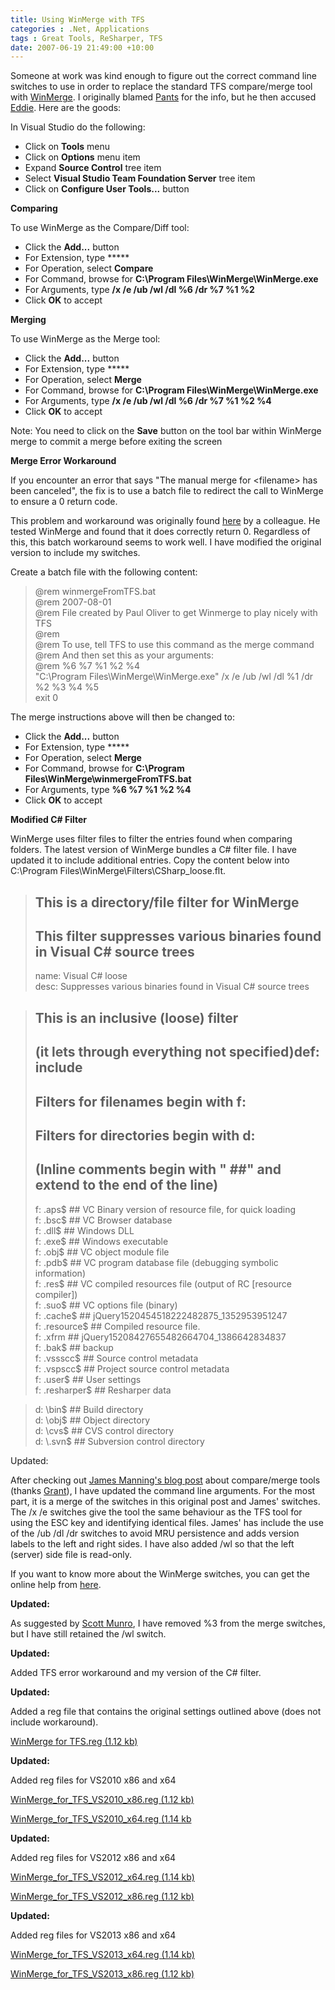 ```yaml
---
title: Using WinMerge with TFS
categories : .Net, Applications
tags : Great Tools, ReSharper, TFS
date: 2007-06-19 21:49:00 +10:00
---
```


Someone at work was kind enough to figure out the correct command line switches to use in order to replace the standard TFS compare/merge tool with [WinMerge][0]. I originally blamed [Pants][1] for the info, but he then accused [Eddie][2]. Here are the goods:

In Visual Studio do the following:

* Click on **Tools** menu
* Click on **Options** menu item
* Expand **Source Control** tree item
* Select **Visual Studio Team Foundation Server** tree item
* Click on **Configure User Tools...** button

**Comparing**

To use WinMerge as the Compare/Diff tool:

* Click the **Add...** button
* For Extension, type *****
* For Operation, select **Compare**
* For Command, browse for **C:\Program Files\WinMerge\WinMerge.exe**
* For Arguments, type **/x /e /ub /wl /dl %6 /dr %7 %1 %2**
* Click **OK** to accept

**Merging**

To use WinMerge as the Merge tool:

* Click the **Add...** button
* For Extension, type *****
* For Operation, select **Merge**
* For Command, browse for **C:\Program Files\WinMerge\WinMerge.exe**
* For Arguments, type **/x /e /ub /wl /dl %6 /dr %7 %1 %2 %4**
* Click **OK** to accept

Note: You need to click on the **Save** button on the tool bar within WinMerge merge to commit a merge before exiting the screen

**Merge Error Workaround**

If you encounter an error that says "The manual merge for <filename&gt; has been canceled", the fix is to use a batch file to redirect the call to WinMerge to ensure a 0 return code.

This problem and workaround was originally found [here][3] by a colleague. He tested WinMerge and found that it does correctly return 0. Regardless of this, this batch workaround seems to work well. I have modified the original version to include my switches.

Create a batch file with the following content:

> @rem winmergeFromTFS.bat  
> @rem 2007-08-01  
> @rem File created by Paul Oliver to get Winmerge to play nicely with TFS  
> @rem  
> @rem To use, tell TFS to use this command as the merge command  
> @rem And then set this as your arguments:  
> @rem %6 %7 %1 %2 %4  
> "C:\Program Files\WinMerge\WinMerge.exe" /x /e /ub /wl /dl %1 /dr %2 %3 %4 %5  
> exit 0

The merge instructions above will then be changed to:

* Click the **Add...** button
* For Extension, type *****
* For Operation, select **Merge**
* For Command, browse for **C:\Program Files\WinMerge\winmergeFromTFS.bat**
* For Arguments, type **%6 %7 %1 %2 %4**
* Click **OK** to accept

**Modified C# Filter**

WinMerge uses filter files to filter the entries found when comparing folders. The latest version of WinMerge bundles a C# filter file. I have updated it to include additional entries. Copy the content below into C:\Program Files\WinMerge\Filters\CSharp_loose.flt.

> ## This is a directory/file filter for WinMerge  
> ## This filter suppresses various binaries found in Visual C# source trees  
> name: Visual C# loose  
> desc: Suppresses various binaries found in Visual C# source trees

> ## This is an inclusive (loose) filter  
> ## (it lets through everything not specified)def: include  
> ## Filters for filenames begin with f:  
> ## Filters for directories begin with d:  
> ## (Inline comments begin with " ##" and extend to the end of the line)  
> f: \.aps$ ## VC Binary version of resource file, for quick loading  
> f: \.bsc$ ## VC Browser database  
> f: \.dll$ ## Windows DLL  
> f: \.exe$ ## Windows executable  
> f: \.obj$ ## VC object module file  
> f: \.pdb$ ## VC program database file (debugging symbolic information)  
> f: \.res$ ## VC compiled resources file (output of RC [resource compiler])  
> f: \.suo$ ## VC options file (binary)  
> f: \.cache$ ## jQuery1520454518222482875_1352953951247  
> f: \.resource$ ## Compiled resource file.  
> f: \.xfrm ## jQuery15208427655482664704_1386642834837  
> f: \.bak$ ## backup  
> f: \.vssscc$ ## Source control metadata  
> f: \.vspscc$ ## Project source control metadata  
> f: \.user$ ## User settings  
> f: \.resharper$ ## Resharper data  
  
> d: \\bin$ ## Build directory  
> d: \\obj$ ## Object directory  
> d: \\cvs$ ## CVS control directory  
> d: \\.svn$ ## Subversion control directory

Updated:

After checking out [James Manning's blog post][4] about compare/merge tools (thanks [Grant][5]), I have updated the command line arguments. For the most part, it is a merge of the switches in this original post and James' switches. The /x /e switches give the tool the same behaviour as the TFS tool for using the ESC key and identifying identical files. James' has include the use of the /ub /dl /dr switches to avoid MRU persistence and adds version labels to the left and right sides. I have also added /wl so that the left (server) side file is read-only.

If you want to know more about the WinMerge switches, you can get the online help from [here][6].

**Updated:**

As suggested by [Scott Munro][7], I have removed %3 from the merge switches, but I have still retained the /wl switch.

**Updated:**

Added TFS error workaround and my version of the C# filter.

**Updated:**

Added a reg file that contains the original settings outlined above (does not include workaround).

[WinMerge for TFS.reg (1.12 kb)][8]

**Updated:**

Added reg files for VS2010 x86 and x64

[WinMerge_for_TFS_VS2010_x86.reg (1.12 kb)][9]

[WinMerge_for_TFS_VS2010_x64.reg (1.14 kb][10]

**Updated:**

Added reg files for VS2012 x86 and x64

[WinMerge_for_TFS_VS2012_x64.reg (1.14 kb)][11]

[WinMerge_for_TFS_VS2012_x86.reg (1.12 kb)][12]

**Updated:**

Added reg files for VS2013 x86 and x64

[WinMerge_for_TFS_VS2013_x64.reg (1.14 kb)][13]

[WinMerge_for_TFS_VS2013_x86.reg (1.12 kb)][14]

[0]: http://www.winmerge.org/
[1]: http://withpantscomesdignity.blogspot.com/
[2]: http://eddiedebear.blogspot.com/
[3]: http://forums.microsoft.com/MSDN/ShowPost.aspx?PostID=1679236&amp;SiteID=1
[4]: http://blogs.msdn.com/jmanning/articles/535573.aspx
[5]: http://www.holliday.com.au/
[6]: http://www.winmerge.org/2.6/manual/CommandLine.html
[7]: http://developers.de/blogs/scott_munro/archive/2007/08/09/update-to-winmerge-with-tfs.aspx
[8]: /files/2009%2f6%2fWinMerge+for+TFS.reg
[9]: /files/2010%2f5%2fWinMerge_for_TFS_VS2010_x86.reg
[10]: /files/2010%2f5%2fWinMerge_for_TFS_VS2010_x64.reg
[11]: /files/2012%2f11%2fWinMerge_for_TFS_VS2012_x64.reg
[12]: /files/2012%2f11%2fWinMerge_for_TFS_VS2012_x86.reg
[13]: /files/2013%2f11%2fWinMerge_for_TFS_VS2013_x64.reg
[14]: /files/2013%2f11%2fWinMerge_for_TFS_VS2013_x86.reg

